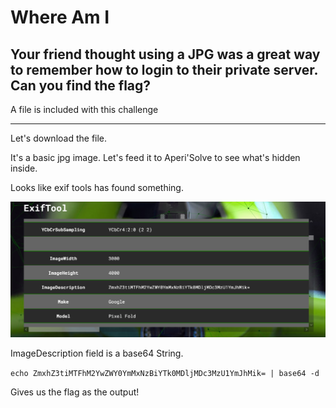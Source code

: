 # Where Am I
## Your friend thought using a JPG was a great way to remember how to login to their private server. Can you find the flag? 


A file is included with this challenge

---

Let's download the file.

It's a basic jpg image. Let's feed it to Aperi'Solve to see what's hidden inside.

Looks like exif tools has found something.

![Alt text](image.png)

ImageDescription field is a base64 String.

`echo ZmxhZ3tiMTFhM2YwZWY0YmMxNzBiYTk0MDljMDc3MzU1YmJhMik= | base64 -d` 

Gives us the flag as the output!